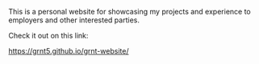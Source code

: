 This is a personal website for showcasing my projects and experience to employers and other interested parties.

Check it out on this link:

https://grnt5.github.io/grnt-website/
